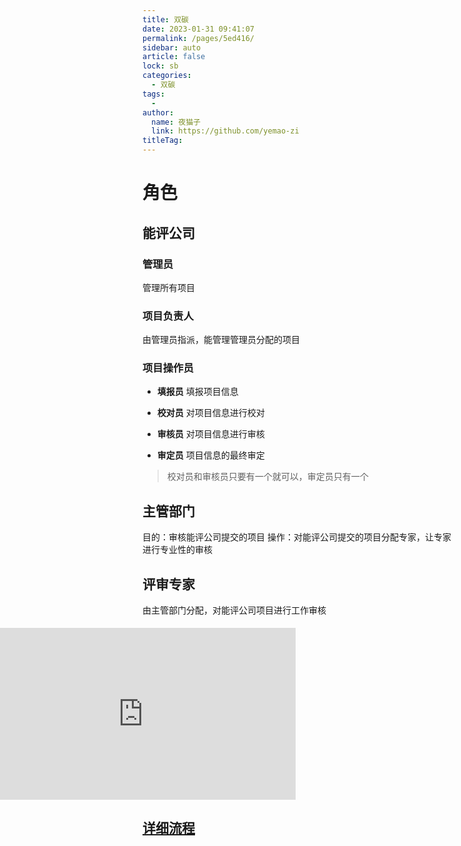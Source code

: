 ```yaml
---
title: 双碳
date: 2023-01-31 09:41:07
permalink: /pages/5ed416/
sidebar: auto
article: false
lock: sb
categories:
  - 双碳
tags:
  - 
author: 
  name: 夜猫子
  link: https://github.com/yemao-zi
titleTag: 
---
```


# 角色

## 能评公司

### 管理员

管理所有项目

### 项目负责人

由管理员指派，能管理管理员分配的项目

### 项目操作员

- **填报员**
  填报项目信息

- **校对员**
  对项目信息进行校对

- **审核员**
  对项目信息进行审核

- **审定员**
  项目信息的最终审定

> 校对员和审核员只要有一个就可以，审定员只有一个

## 主管部门

目的：审核能评公司提交的项目
操作：对能评公司提交的项目分配专家，让专家进行专业性的审核

## 评审专家

由主管部门分配，对能评公司项目进行工作审核



# 流程

## 主流程


<iframe id="embed_dom" name="embed_dom" frameborder="0" style="display:block;margin-left:-244.5px; margin-top:-137.5px;width:489px; height:275px;" src="https://www.processon.com/embed/668522e43def9f52ed8c7270"></iframe>

## [详细流程](https://www.kdocs.cn/l/cpnnm2G5uiw0)

